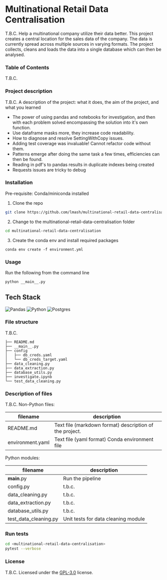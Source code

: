 # Multinational Retail Data Centralisation
T.B.C.
Help a multinational company utilize their data better. This project creates a central location for the sales data of the company. 
The data is currently spread across multiple sources in varying formats. The project collects, 
cleans and loads the data into a single database which can then be analysed.

### Table of Contents
T.B.C.

### Project description
T.B.C.
A description of the project: what it does, the aim of the project, and what you learned
  - The power of using pandas and notebooks for investigation, and then with each problem solved encompassing the solution into it's own function.
  - Use dataframe masks more, they increase code readability.
  - How to diagnose and resolve SettingWithCopy issues.
  - Adding test coverage was invaluable! Cannot refactor code without them.
  - Patterns emerge after doing the same task a few times, efficiencies can then be found.
  - Reading in pdf's to pandas results in duplicate indexes being created
  - Requests issues are tricky to debug

### Installation
Pre-requisite: Conda/miniconda installed

1. Clone the repo

```sh
git clone https://github.com/lmash/multinational-retail-data-centralisation.git
```

2. Change to the multinational-retail-data-centralisation folder

```sh
cd multinational-retail-data-centralisation
```

3. Create the conda env and install required packages

```shell
conda env create -f environment.yml
```

### Usage

Run the following from the command line

```sh
python __main__.py
```

## Tech Stack
![Pandas](https://img.shields.io/badge/pandas-%23150458.svg?style=for-the-badge&logo=pandas&logoColor=white)
![Python](https://img.shields.io/badge/python-3670A0?style=for-the-badge&logo=python&logoColor=ffdd54)
![Postgres](https://img.shields.io/badge/postgres-%23316192.svg?style=for-the-badge&logo=postgresql&logoColor=white)

### File structure
T.B.C.
```
├── README.md
├── __main__.py
├── config
│   ├── db_creds.yaml
│   └── db_creds_target.yaml
├── data_cleaning.py
├── data_extraction.py
├── database_utils.py
├── investigate.ipynb
└── test_data_cleaning.py
```

### Description of files
T.B.C.
Non-Python files:

| filename         | description                                             |
| ---------------- | ------------------------------------------------------- |
| README.md        | Text file (markdown format) description of the project. |
| environment.yaml | Text file (yaml format) Conda environment file          |

Python modules:

| filename              | description                         |
|-----------------------|-------------------------------------|
| __main__.py           | Run the pipeline                    |
| config.py             | t.b.c.                              |
| data_cleaning.py      | t.b.c.                              |
| data_extraction.py    | t.b.c.                              |
| database_utils.py     | t.b.c.                              |
| test_data_cleaning.py | Unit tests for data cleaning module |

### Run tests

```sh
cd <multinational-retail-data-centralisation>
pytest --verbose
```

### License
T.B.C.
Licensed under the [GPL-3.0](https://github.com/lmash/hangman/blob/main/LICENSE) license.
